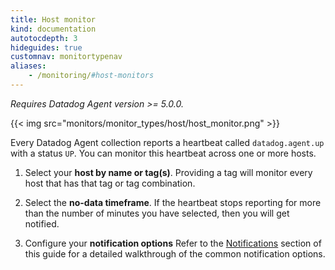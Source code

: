 ```yaml
---
title: Host monitor
kind: documentation
autotocdepth: 3
hideguides: true
customnav: monitortypenav
aliases:
    - /monitoring/#host-monitors
---
```



*Requires Datadog Agent version >= 5.0.0.*

{{< img src="monitors/monitor_types/host/host_monitor.png" >}}

Every Datadog Agent collection reports a heartbeat called `datadog.agent.up`
with a status `UP`. You can monitor this heartbeat across one or more hosts.

1. Select your **host by name or tag(s)**. Providing a tag will monitor every
   host that has that tag or tag combination.

2. Select the **no-data timeframe**. If the heartbeat stops reporting for more
   than the number of minutes you have selected, then you will get notified.

3. Configure your **notification options** Refer to the
   [Notifications](monitors/notifications) section of this guide for a detailed
   walkthrough of the common notification options.
